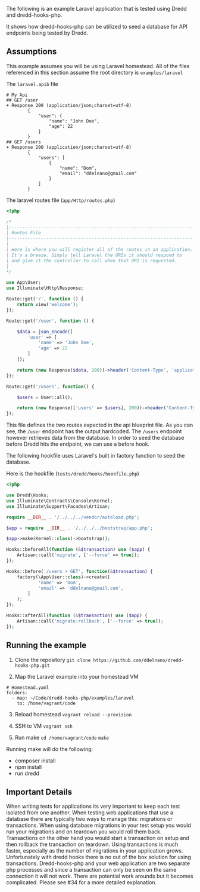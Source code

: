 The following is an example Laravel application that is tested using Dredd and dredd-hooks-php.

It shows how dredd-hooks-php can be utilized to seed a database for API endpoints being tested by Dredd.

## Assumptions

This example assumes you will be using Laravel homestead.   All of the files referenced in this section assume the root directory is `examples/laravel`

The `laravel.apib` file 

```
# My Api
## GET /user
+ Response 200 (application/json;charset=utf-8)
        {
            "user": {
                "name": "John Doe",
                "age": 22
            }
        }
## GET /users
+ Response 200 (application/json;charset=utf-8)
        {
            "users": [
                {
                    "name": "Dom",
                    "email": "ddelnano@gmail.com"
                }
            ]
        }
```

The laravel routes file (`app/Http/routes.php`)

```php
<?php

/*
|--------------------------------------------------------------------------
| Routes File
|--------------------------------------------------------------------------
|
| Here is where you will register all of the routes in an application.
| It's a breeze. Simply tell Laravel the URIs it should respond to
| and give it the controller to call when that URI is requested.
|
*/

use App\User;
use Illuminate\Http\Response;

Route::get('/', function () {
    return view('welcome');
});

Route::get('/user', function () {

    $data = json_encode([
        'user' => [
            'name' => 'John Doe',
            'age' => 22
        ]
    ]);

    return (new Response($data, 200))->header('Content-Type', 'application/json;charset=utf-8');
});

Route::get('/users', function() {

    $users = User::all();

    return (new Response(['users' => $users], 200))->header('Content-Type', 'application/json;charset=utf-8');
});
```

This file defines the two routes expected in the api blueprint file.  As you can see, the `/user` endpoint has the output hardcoded.  The `/users` endpoint however retrieves data from the database.  In order to seed the database before Dredd hits the endpoint, we can use a before hook.

The following hookfile uses Laravel's built in factory function to seed the database.

Here is the hookfile (`tests/dredd/hooks/hookfile.php`)
```php
<?php

use Dredd\Hooks;
use Illuminate\Contracts\Console\Kernel;
use Illuminate\Support\Facades\Artisan;

require __DIR__ . '/../../../vendor/autoload.php';

$app = require __DIR__ . '/../../../bootstrap/app.php';

$app->make(Kernel::class)->bootstrap();

Hooks::beforeAll(function (&$transaction) use ($app) {
    Artisan::call('migrate', ['--force' => true]);
});

Hooks::before('/users > GET', function(&$transaction) {
    factory(\App\User::class)->create([
            'name' => 'Dom',
            'email' => 'ddelnano@gmail.com',
        ]
    );
});

Hooks::afterAll(function (&$transaction) use ($app) {
    Artisan::call('migrate:rollback', ['--force' => true]);
});
```

## Running the example

1. Clone the repository
`git clone https://github.com/ddelnano/dredd-hooks-php.git`

2. Map the Laravel example into your homestead VM

```
# Homestead.yaml
folders:
  - map: ~/Code/dredd-hooks-php/examples/laravel
    to: /home/vagrant/code
```

3. Reload homestead
`vagrant reload --provision`

4. SSH to VM
`vagrant ssh`

2. Run make
`cd /home/vagrant/code`
`make`

Running make will do the following:
- composer install
- npm install
- run dredd

## Important Details

When writing tests for applications its very important to keep each test isolated from one another.  When testing web applications that use a database there are typically two ways to manage this: migrations or transactions.  When using database migrations in your test setup you would run your migrations and on teardown you would roll them back.  Transactions on the other hand you would start a transaction on setup and then rollback the transaction on teardown.  Using transactions is much faster, especially as the number of migrations in your application grows.  Unfortunately with dredd hooks there is no out of the box solution for using transactions.  Dredd-hooks-php and your web application are two separate php processes and since a transaction can only be seen on the same connection it will not work.  There are potential work arounds but it becomes complicated.  Please see #34 for a more detailed explanation.
